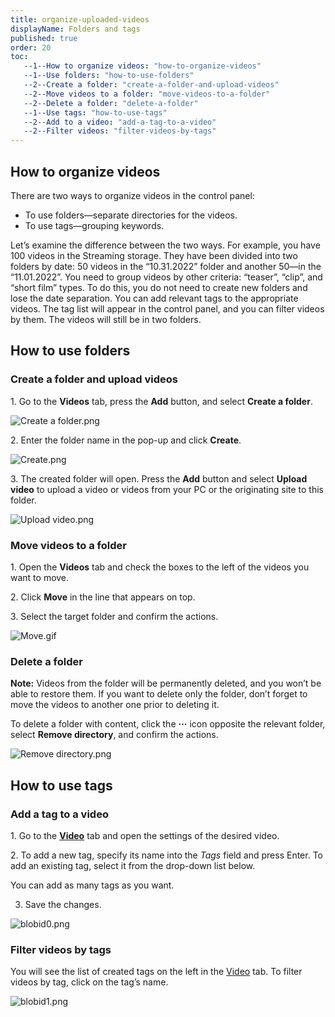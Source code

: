 ```yaml
---
title: organize-uploaded-videos
displayName: Folders and tags
published: true
order: 20
toc:
   --1--How to organize videos: "how-to-organize-videos"
   --1--Use folders: "how-to-use-folders"
   --2--Create a folder: "create-a-folder-and-upload-videos"
   --2--Move videos to a folder: "move-videos-to-a-folder"
   --2--Delete a folder: "delete-a-folder"
   --1--Use tags: "how-to-use-tags"
   --2--Add to a video: "add-a-tag-to-a-video"
   --2--Filter videos: "filter-videos-by-tags"
---
```



**How to organize videos**
--------------------------

There are two ways to organize videos in the control panel:

*   To use folders—separate directories for the videos.
*   To use tags—grouping keywords.

Let’s examine the difference between the two ways. For example, you have 100 videos in the Streaming storage. They have been divided into two folders by date: 50 videos in the “10.31.2022” folder and another 50—in the “11.01.2022”. You need to group videos by other criteria: “teaser”, “clip”, and “short film” types. To do this, you do not need to create new folders and lose the date separation. You can add relevant tags to the appropriate videos. The tag list will appear in the control panel, and you can filter videos by them. The videos will still be in two folders.

How to use folders
------------------

### Create a folder and upload videos

1\. Go to the **Videos** tab, press the **Add** button, and select **Create a folder**.

<img src="https://support.gcore.com/hc/article_attachments/9392429151249/Create_a_folder.png" alt="Create a folder.png">

2\. Enter the folder name in the pop-up and click **Create**.

<img src="https://support.gcore.com/hc/article_attachments/9392444672785/Create.png" alt="Create.png">

3\. The created folder will open. Press the **Add** button and select **Upload video** to upload a video or videos from your PC or the originating site to this folder.

<img src="https://support.gcore.com/hc/article_attachments/9392445035025/Upload_video.png" alt="Upload video.png">

### Move videos to a folder

1\. Open the **Videos** tab and check the boxes to the left of the videos you want to move.

2\. Click **Move** in the line that appears on top.

3\. Select the target folder and confirm the actions.

<img src="https://support.gcore.com/hc/article_attachments/9392445416081/Move.gif" alt="Move.gif">

### Delete a folder

**Note:** Videos from the folder will be permanently deleted, and you won’t be able to restore them. If you want to delete only the folder, don’t forget to move the videos to another one prior to deleting it.

To delete a folder with content, click the **···** icon opposite the relevant folder, select **Remove directory**, and confirm the actions.

<img src="https://support.gcore.com/hc/article_attachments/9392429339537/Remove_directory.png" alt="Remove directory.png">

How to use tags
---------------

### Add a tag to a video

1\. Go to the [**Video**](https://streaming.gcore.com/video/list) tab and open the settings of the desired video.

2\. To add a new tag, specify its name into the _Tags_ field and press Enter. To add an existing tag, select it from the drop-down list below.

You can add as many tags as you want.

3. Save the changes.

<img src="https://support.gcore.com/hc/article_attachments/9799464687505" alt="blobid0.png">

### Filter videos by tags

You will see the list of created tags on the left in the [Video](https://streaming.gcore.com/video/list) tab. To filter videos by tag, click on the tag’s name.

<img src="https://support.gcore.com/hc/article_attachments/9799475309329" alt="blobid1.png">

